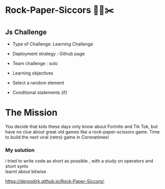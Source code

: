 # Rock-Paper-Siccors 🗿📃✂️

## Js Challenge
* Type of Challenge: Learning Challenge

* Deployment strategy : Github page
* Team challenge : solo
* Learning objectives
* Select a random element
* Conditional statements (if)
# The Mission

You decide that kids these days only know about Fortnite and Tik Tok, but have no clue about great old games like a rock-paper-scissors game. Time to build the next viral (retro) game in Coronatimes!

### My solution

i tried to write code as short as possible , with a study on operators and short syntx <br>
learnt about bitwise 

<https://deroodirk.github.io/Rock-Paper-Siccors/>.
